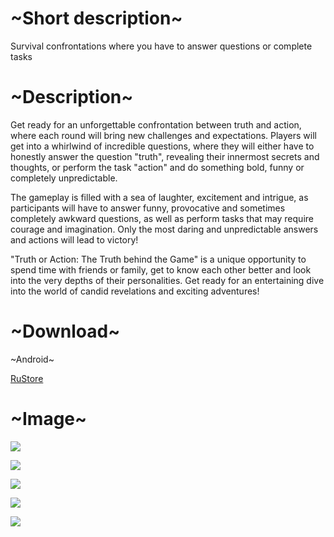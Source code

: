 <h1>~Short description~</h1>
Survival confrontations where you have to answer questions or complete tasks
<h1>~Description~</h1>
Get ready for an unforgettable confrontation between truth and action, where each round will bring new challenges and expectations. Players will get into a whirlwind of incredible questions, where they will either have to honestly answer the question "truth", revealing their innermost secrets and thoughts, or perform the task "action" and do something bold, funny or completely unpredictable.

The gameplay is filled with a sea of laughter, excitement and intrigue, as participants will have to answer funny, provocative and sometimes completely awkward questions, as well as perform tasks that may require courage and imagination. Only the most daring and unpredictable answers and actions will lead to victory!

"Truth or Action: The Truth behind the Game" is a unique opportunity to spend time with friends or family, get to know each other better and look into the very depths of their personalities. Get ready for an entertaining dive into the world of candid revelations and exciting adventures!
<h1>~Download~</h1>
<p>~Android~</p>
<a href='https://apps.rustore.ru/app/com.efedotov.pravda_or_deistvie?utm_source=rustore_inner'>RuStore</a>
<h1>~Image~</h1>
<p>
    <img src="https://github.com/efedotof/TruthOrDare/blob/main/lib/assets/photo_2023-07-27_17-35-06.jpg" />
</p>
<p>
    <img src="https://github.com/efedotof/TruthOrDare/blob/main/lib/assets/photo_2023-07-27_17-29-54.jpg" />
</p>

<p>
    <img src="https://github.com/efedotof/TruthOrDare/blob/main/lib/assets/photo_2023-07-27_17-29-53.jpg"=
/>
</p>

<p>
    <img src="https://github.com/efedotof/TruthOrDare/blob/main/lib/assets/photo_2023-07-27_17-29-53%20(3).jpg" />
</p>

<p>
    <img src="https://github.com/efedotof/TruthOrDare/blob/main/lib/assets/photo_2023-07-27_17-29-53%20(2).jpg" />
</p>



